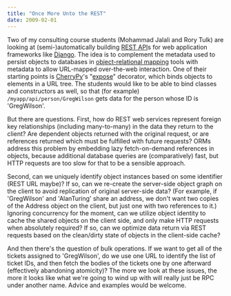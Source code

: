 ```yaml
---
title: "Once More Unto the REST"
date: 2009-02-01
---
```

Two of my consulting course students (Mohammad Jalali and Rory Tulk) are looking at (semi-)automatically building <a href="http://en.wikipedia.org/wiki/Representational_State_Transfer">REST API</a>s for web application frameworks like <a href="http://www.djangoproject.com/">Django</a>.  The idea is to complement the metadata used to persist objects to databases in <a href="http://en.wikipedia.org/wiki/Object-relational_mapping">object-relational mapping</a> tools with metadata to allow URL-mapped over-the-web interaction.  One of their starting points is <a href="http://cherrypy.org/">CherryPy</a>'s "<a href="http://tools.cherrypy.org/wiki/ExposeAs">expose</a>" decorator, which binds objects to elements in a URL tree.  The students would like to be able to bind classes and constructors as well, so that (for example) <code>/myapp/api/person/GregWilson</code> gets data for the person whose ID is 'GregWilson'.

But there are questions.  First, how do REST web services represent foreign key relationships (including many-to-many) in the data they return to the client?  Are dependent objects returned with the original request, or are references returned which must be fulfilled with future requests?  ORMs address this problem by embedding lazy fetch-on-demand references in objects, because additional database queries are (comparatively) fast, but HTTP requests are too slow for that to be a sensible approach.

Second, can we uniquely identify object instances based on some identifier (REST URL maybe)?  If so, can we re-create the server-side object graph on the client to avoid replication of original server-side data?  (For example, if 'GregWilson' and 'AlanTuring' share an address, we don't want two copies of the Address object on the client, but just one with two references to it.)  Ignoring concurrency for the moment, can we utilize object identity to cache the shared objects on the client side, and only make HTTP requests when absolutely required?  If so, can we optimize data return via REST requests based on the clean/dirty state of objects in the client-side cache?

And then there's the question of bulk operations.  If we want to get all of the tickets assigned to 'GregWilson', do we use one URL to identify the list of ticket IDs, and then fetch the bodies of the tickets one by one afterward (effectively abandoning atomicity)?  The more we look at these issues, the more it looks like what we're going to wind up with will really just be RPC under another name.  Advice and examples would be welcome.
